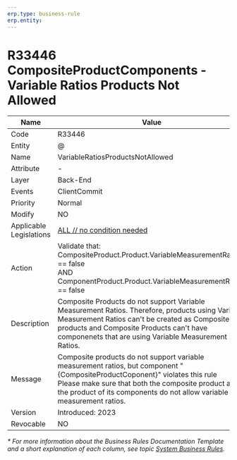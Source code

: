 ```yaml
---
erp.type: business-rule
erp.entity: 
---
```


# R33446 CompositeProductComponents - Variable Ratios Products Not Allowed

| Name | Value |
| ---- | ----- |
| Code | R33446 |
| Entity | @ |
| Name | VariableRatiosProductsNotAllowed |
| Attribute | - |
| Layer | Back-End |
| Events | ClientCommit |
| Priority | Normal |
| Modify | NO |
| Applicable Legislations | [ALL // no condition needed](xref:applicable-legislations) |
| Action | Validate that: <br/> CompositeProduct.Product.VariableMeasurementRatios == false <br/> AND <br/> ComponentProduct.Product.VariableMeasurementRatios == false |
| Description| Composite Products do not support Variable Measurement Ratios. Therefore, products using Variable Measurement Ratios can't be created as Composite products and Composite Products can't have componenets that are using Variable Measurement Ratios. |  
| Message | Composite products do not support variable measurement ratios, but component "{CompositeProductCoponent}" violates this rule <br/> Please make sure that both the composite product and the product of its components do not allow variable measurement ratios. |
| Version | Introduced: 2023 |
| Revocable | NO |

*\* For more information about the Business Rules Documentation Template and a short explanation of each column, see
topic [System Business Rules](../templates/template-description-system-business-rules.md).*
